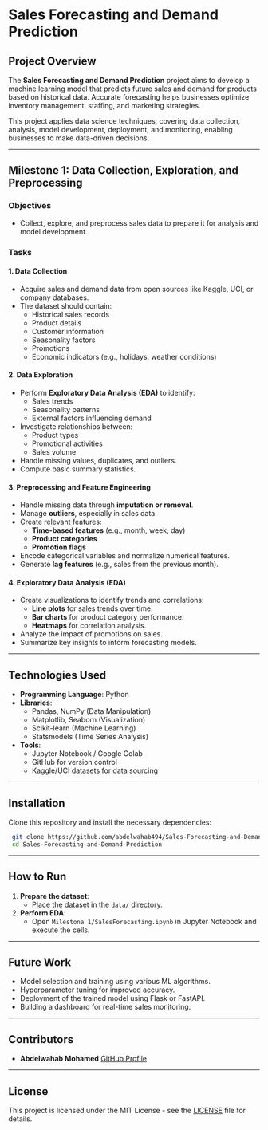 # Sales Forecasting and Demand Prediction

## Project Overview
The **Sales Forecasting and Demand Prediction** project aims to develop a machine learning model that predicts future sales and demand for products based on historical data. Accurate forecasting helps businesses optimize inventory management, staffing, and marketing strategies.

This project applies data science techniques, covering data collection, analysis, model development, deployment, and monitoring, enabling businesses to make data-driven decisions.

---
## Milestone 1: Data Collection, Exploration, and Preprocessing

### Objectives
- Collect, explore, and preprocess sales data to prepare it for analysis and model development.

### Tasks
#### 1. Data Collection
- Acquire sales and demand data from open sources like Kaggle, UCI, or company databases.
- The dataset should contain:
  - Historical sales records
  - Product details
  - Customer information
  - Seasonality factors
  - Promotions
  - Economic indicators (e.g., holidays, weather conditions)

#### 2. Data Exploration
- Perform **Exploratory Data Analysis (EDA)** to identify:
  - Sales trends
  - Seasonality patterns
  - External factors influencing demand
- Investigate relationships between:
  - Product types
  - Promotional activities
  - Sales volume
- Handle missing values, duplicates, and outliers.
- Compute basic summary statistics.

#### 3. Preprocessing and Feature Engineering
- Handle missing data through **imputation or removal**.
- Manage **outliers**, especially in sales data.
- Create relevant features:
  - **Time-based features** (e.g., month, week, day)
  - **Product categories**
  - **Promotion flags**
- Encode categorical variables and normalize numerical features.
- Generate **lag features** (e.g., sales from the previous month).

#### 4. Exploratory Data Analysis (EDA)
- Create visualizations to identify trends and correlations:
  - **Line plots** for sales trends over time.
  - **Bar charts** for product category performance.
  - **Heatmaps** for correlation analysis.
- Analyze the impact of promotions on sales.
- Summarize key insights to inform forecasting models.

---
## Technologies Used
- **Programming Language**: Python
- **Libraries**:
  - Pandas, NumPy (Data Manipulation)
  - Matplotlib, Seaborn (Visualization)
  - Scikit-learn (Machine Learning)
  - Statsmodels (Time Series Analysis)
- **Tools**:
  - Jupyter Notebook / Google Colab
  - GitHub for version control
  - Kaggle/UCI datasets for data sourcing

---
## Installation
Clone this repository and install the necessary dependencies:
```bash
 git clone https://github.com/abdelwahab494/Sales-Forecasting-and-Demand-Prediction.git
 cd Sales-Forecasting-and-Demand-Prediction
```

---
## How to Run
1. **Prepare the dataset**:
   - Place the dataset in the `data/` directory.
2. **Perform EDA**:
   - Open `Milestona 1/SalesForecasting.ipynb` in Jupyter Notebook and execute the cells.

---
## Future Work
- Model selection and training using various ML algorithms.
- Hyperparameter tuning for improved accuracy.
- Deployment of the trained model using Flask or FastAPI.
- Building a dashboard for real-time sales monitoring.

---
## Contributors
- **Abdelwahab Mohamed** [GitHub Profile](https://github.com/abdelwahab494)

---
## License
This project is licensed under the MIT License - see the [LICENSE](LICENSE) file for details.

